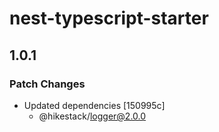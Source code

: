 # nest-typescript-starter

## 1.0.1

### Patch Changes

- Updated dependencies [150995c]
  - @hikestack/logger@2.0.0
